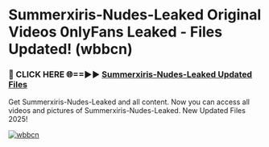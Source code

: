 # Summerxiris-Nudes-Leaked Original Videos 0nlyFans Leaked - Files Updated! (wbbcn)

<h3>🔴 CLICK HERE 🌐==►► <a href="https://tinyurl.com/5h6xmrr3" rel="nofollow">Summerxiris-Nudes-Leaked Updated Files</a></h3>

Get Summerxiris-Nudes-Leaked and all content. Now you can access all videos and pictures of Summerxiris-Nudes-Leaked. New Updated Files 2025!

[![wbbcn](https://i.imgur.com/KVD873Z.gif)](https://tinyurl.com/5h6xmrr3)

